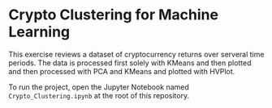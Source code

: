 # Crypto Clustering for Machine Learning

This exercise reviews a dataset of cryptocurrency returns over serveral time periods. The data is processed first solely with KMeans and then plotted and then processed with PCA and KMeans and plotted with HVPlot.

To run the project, open the Jupyter Notebook named `Crypto_Clustering.ipynb` at the root of this repository. 
